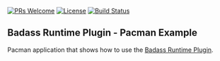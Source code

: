[![PRs Welcome](https://img.shields.io/badge/PRs-welcome-brightgreen.svg?style=flat-square)](http://makeapullrequest.com)
[![License](https://img.shields.io/badge/License-Apache%202.0-blue.svg)](https://github.com/beryx-gist/badass-runtime-example/blob/master/LICENSE)
[![Build Status](https://img.shields.io/travis/beryx-gist/badass-runtime-example/master.svg?label=Build)](https://travis-ci.org/beryx-gist/badass-runtime-example)

## Badass Runtime Plugin - Pacman Example ##

Pacman application that shows how to use the [Badass Runtime Plugin](https://github.com/beryx/badass-runtime-plugin/).
